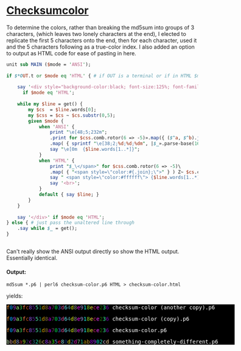 [1]: https://rosettacode.org/wiki/Checksumcolor

# [Checksumcolor][1]

To determine the colors, rather than breaking the md5sum into groups of 3 characters, (which leaves two lonely characters at the end), I elected to replicate the first 5 characters onto the end, then for each character, used it and the 5 characters following as a true-color index. I also added an option to output as HTML code for ease of pasting in here.

```perl
unit sub MAIN ($mode = 'ANSI');
 
if $*OUT.t or $mode eq 'HTML' { # if OUT is a terminal or if in HTML $module
 
    say '<div style="background-color:black; font-size:125%; font-family: Monaco, monospace;">'
      if $mode eq 'HTML';
 
    while my $line = get() {
        my $cs  = $line.words[0];
        my $css = $cs ~ $cs.substr(0,5);
        given $mode {
            when 'ANSI' {
                print "\e[48;5;232m";
                .print for $css.comb.rotor(6 => -5)».map({ ($^a, $^b).join })\
                .map( { sprintf "\e[38;2;%d;%d;%dm", |$_».parse-base(16) } ) Z~ $cs.comb;
                say "\e[0m  {$line.words[1..*]}";
            }
            when 'HTML' {
                print "$_\</span>" for $css.comb.rotor(6 => -5)\
                .map( { "<span style=\"color:#{.join};\">" } ) Z~ $cs.comb;
                say " <span style=\"color:#ffffff\"> {$line.words[1..*]}</span>";
                say '<br>';
            }
            default { say $line; }
        }
    }
 
    say '</div>' if $mode eq 'HTML';
} else { # just pass the unaltered line through
    .say while $_ = get();
}
 
```


Can't really show the ANSI output directly so show the HTML output. Essentially identical.


#### Output:
```
md5sum *.p6 | perl6 checksum-color.p6 HTML > checksum-color.html
```


yields:

<div style="background-color:black; color:white; width:600px; font-size:100%; font-family: Monaco, monospace;">

<span style="color:#f09a3f;">f</span><span style="color:#09a3fc;">0</span><span style="color:#9a3fc8;">9</span><span style="color:#a3fc85;">a</span><span style="color:#3fc855;">3</span><span style="color:#fc8551;">f</span><span style="color:#c8551d;">c</span><span style="color:#8551d8;">8</span><span style="color:#551d8a;">5</span><span style="color:#51d8a7;">5</span><span style="color:#1d8a70;">1</span><span style="color:#d8a703;">d</span><span style="color:#8a703d;">8</span><span style="color:#a703d6;">a</span><span style="color:#703d64;">7</span><span style="color:#03d64d;">0</span><span style="color:#3d64d8;">3</span><span style="color:#d64d8e;">d</span><span style="color:#64d8e9;">6</span><span style="color:#4d8e91;">4</span><span style="color:#d8e918;">d</span><span style="color:#8e918e;">8</span><span style="color:#e918ec;">e</span><span style="color:#918ece;">9</span><span style="color:#18ece2;">1</span><span style="color:#8ece23;">8</span><span style="color:#ece236;">e</span><span style="color:#ce236f;">c</span><span style="color:#e236f0;">e</span><span style="color:#236f09;">2</span><span style="color:#36f09a;">3</span><span style="color:#6f09a3;">6</span> <span style="color:#ffffff"> checksum-color (another copy).p6</span>


<span style="color:#f09a3f;">f</span><span style="color:#09a3fc;">0</span><span style="color:#9a3fc8;">9</span><span style="color:#a3fc85;">a</span><span style="color:#3fc855;">3</span><span style="color:#fc8551;">f</span><span style="color:#c8551d;">c</span><span style="color:#8551d8;">8</span><span style="color:#551d8a;">5</span><span style="color:#51d8a7;">5</span><span style="color:#1d8a70;">1</span><span style="color:#d8a703;">d</span><span style="color:#8a703d;">8</span><span style="color:#a703d6;">a</span><span style="color:#703d64;">7</span><span style="color:#03d64d;">0</span><span style="color:#3d64d8;">3</span><span style="color:#d64d8e;">d</span><span style="color:#64d8e9;">6</span><span style="color:#4d8e91;">4</span><span style="color:#d8e918;">d</span><span style="color:#8e918e;">8</span><span style="color:#e918ec;">e</span><span style="color:#918ece;">9</span><span style="color:#18ece2;">1</span><span style="color:#8ece23;">8</span><span style="color:#ece236;">e</span><span style="color:#ce236f;">c</span><span style="color:#e236f0;">e</span><span style="color:#236f09;">2</span><span style="color:#36f09a;">3</span><span style="color:#6f09a3;">6</span> <span style="color:#ffffff"> checksum-color (copy).p6</span>


<span style="color:#f09a3f;">f</span><span style="color:#09a3fc;">0</span><span style="color:#9a3fc8;">9</span><span style="color:#a3fc85;">a</span><span style="color:#3fc855;">3</span><span style="color:#fc8551;">f</span><span style="color:#c8551d;">c</span><span style="color:#8551d8;">8</span><span style="color:#551d8a;">5</span><span style="color:#51d8a7;">5</span><span style="color:#1d8a70;">1</span><span style="color:#d8a703;">d</span><span style="color:#8a703d;">8</span><span style="color:#a703d6;">a</span><span style="color:#703d64;">7</span><span style="color:#03d64d;">0</span><span style="color:#3d64d8;">3</span><span style="color:#d64d8e;">d</span><span style="color:#64d8e9;">6</span><span style="color:#4d8e91;">4</span><span style="color:#d8e918;">d</span><span style="color:#8e918e;">8</span><span style="color:#e918ec;">e</span><span style="color:#918ece;">9</span><span style="color:#18ece2;">1</span><span style="color:#8ece23;">8</span><span style="color:#ece236;">e</span><span style="color:#ce236f;">c</span><span style="color:#e236f0;">e</span><span style="color:#236f09;">2</span><span style="color:#36f09a;">3</span><span style="color:#6f09a3;">6</span> <span style="color:#ffffff"> checksum-color.p6</span>


<span style="color:#bbd8a9;">b</span><span style="color:#bd8a92;">b</span><span style="color:#d8a92c;">d</span><span style="color:#8a92c3;">8</span><span style="color:#a92c32;">a</span><span style="color:#92c326;">9</span><span style="color:#2c326c;">2</span><span style="color:#c326c8;">c</span><span style="color:#326c8a;">3</span><span style="color:#26c8a3;">2</span><span style="color:#6c8a35;">6</span><span style="color:#c8a35e;">c</span><span style="color:#8a35e8;">8</span><span style="color:#a35e80;">a</span><span style="color:#35e80d;">3</span><span style="color:#5e80d2;">5</span><span style="color:#e80d2d;">e</span><span style="color:#80d2d7;">8</span><span style="color:#0d2d71;">0</span><span style="color:#d2d71a;">d</span><span style="color:#2d71ab;">2</span><span style="color:#d71ab8;">d</span><span style="color:#71ab89;">7</span><span style="color:#1ab890;">1</span><span style="color:#ab8902;">a</span><span style="color:#b8902c;">b</span><span style="color:#8902cd;">8</span><span style="color:#902cdb;">9</span><span style="color:#02cdbb;">0</span><span style="color:#2cdbbd;">2</span><span style="color:#cdbbd8;">c</span><span style="color:#dbbd8a;">d</span> <span style="color:#ffffff"> something-completely-different.p6</span>

</div>
